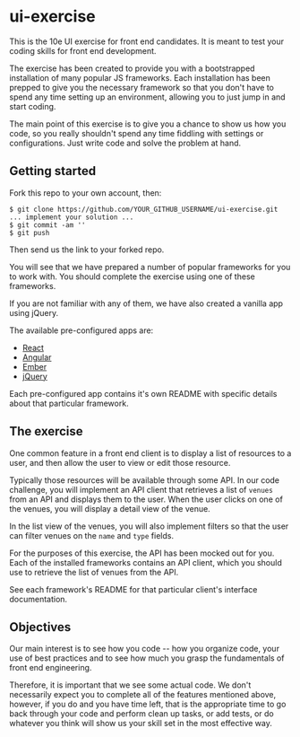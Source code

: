 # ui-exercise

This is the 10e UI exercise for front end candidates.  It is meant to test your
coding skills for front end development.

The exercise has been created to provide you with a bootstrapped installation
of many popular JS frameworks.  Each installation has been prepped to give you
the necessary framework so that you don't have to spend any time setting up
an environment, allowing you to just jump in and start coding.

The main point of this exercise is to give you a chance to show us how you code,
so you really shouldn't spend any time fiddling with settings or configurations.
Just write code and solve the problem at hand.

## Getting started

Fork this repo to your own account, then:

```
$ git clone https://github.com/YOUR_GITHUB_USERNAME/ui-exercise.git
... implement your solution ...
$ git commit -am ''
$ git push
```

Then send us the link to your forked repo.

You will see that we have prepared a number of popular frameworks for you to
work with.  You should complete the exercise using one of these frameworks.

If you are not familiar with any of them, we have also created a vanilla app
using jQuery.

The available pre-configured apps are:

* [React](react)
* [Angular](angular)
* [Ember](ember)
* [jQuery](jquery)

Each pre-configured app contains it's own README with specific details about
that particular framework.

## The exercise

One common feature in a front end client is to display a list of resources to
a user, and then allow the user to view or edit those resource.

Typically those resources will be available through some API.  In our code
challenge, you will implement an API client that retrieves a list of `venues`
from an API and displays them to the user.  When the user clicks on one of the
venues, you will display a detail view of the venue.

In the list view of the venues, you will also implement filters so that the user
can filter venues on the `name` and `type` fields.

For the purposes of this exercise, the API has been mocked out for you.  Each
of the installed frameworks contains an API client, which you should use to
retrieve the list of venues from the API.

See each framework's README for that particular client's interface
documentation.

## Objectives

Our main interest is to see how you code -- how you organize code, your use of
best practices and to see how much you grasp the fundamentals of front end
engineering.

Therefore, it is important that we see some actual code.  We don't necessarily
expect you to complete all of the features mentioned above, however, if you do
and you have time left, that is the appropriate time to go back through your
code and perform clean up tasks, or add tests, or do whatever you think will
show us your skill set in the most effective way.
